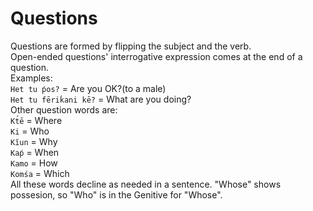 # Questions
Questions are formed by flipping the subject and the verb.  
Open-ended questions' interrogative expression comes at the end of a question.  
Examples:  
`Het tu ṕos?` = Are you OK?(to a male)  
`Het tu fēriḱani kē?` = What are you doing?  
Other question words are:  
`Kt́ē` = Where  
`Ki` = Who  
`Kĭun` = Why   
`Kaṕ` = When  
`Kamo` = How  
`Komśa` = Which  
All these words decline as needed in a sentence. "Whose" shows possesion, so "Who" is in the Genitive for "Whose".
